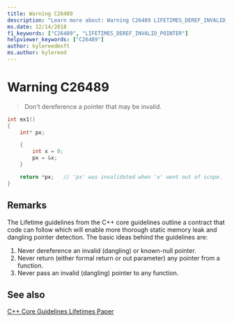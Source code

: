 ```yaml
---
title: Warning C26489
description: "Learn more about: Warning C26489 LIFETIMES_DEREF_INVALID_POINTER"
ms.date: 12/14/2018
f1_keywords: ["C26489", "LIFETIMES_DEREF_INVALID_POINTER"]
helpviewer_keywords: ["C26489"]
author: kylereedmsft
ms.author: kylereed
---
```

# Warning C26489

> Don't dereference a pointer that may be invalid.

```cpp
int ex1()
{
    int* px;

    {
        int x = 0;
        px = &x;
    }

    return *px;   // 'px' was invalidated when 'x' went out of scope.
}
```

## Remarks

The Lifetime guidelines from the C++ core guidelines outline a contract that code can follow which will enable more thorough static memory leak and dangling pointer detection. The basic ideas behind the guidelines are:

1. Never dereference an invalid (dangling) or known-null pointer.
1. Never return (either formal return or out parameter) any pointer from a function.
1. Never pass an invalid (dangling) pointer to any function.

## See also

[C++ Core Guidelines Lifetimes Paper](https://github.com/isocpp/CppCoreGuidelines/blob/master/docs/Lifetime.pdf)
